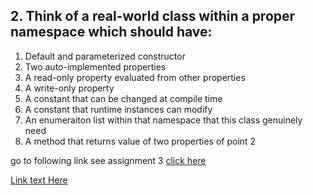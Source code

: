 ## 2. Think of a real-world class within a proper namespace which should have:
1. Default and parameterized constructor
1. Two auto-implemented properties
1. A read-only property evaluated from other properties
1. A write-only property
1. A constant that can be changed at compile time
1. A constant that runtime instances can modify
1. An enumeraiton list within that namespace that this class genuinely need
1. A method that returns value of two properties of point 2


go to following link see assignment 3
[click here](https://github.com/Cotiviti-NET-Classes/Jidesh-NET/blob/main/csharpbasic/executer/coco.cs)

[Link text Here](https://link-url-here.org)